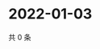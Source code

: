 # 2022-01-03

共 0 条

<!-- BEGIN WEIBO -->
<!-- 最后更新时间 Mon Jan 03 2022 14:18:19 GMT+0800 (China Standard Time) -->

<!-- END WEIBO -->
